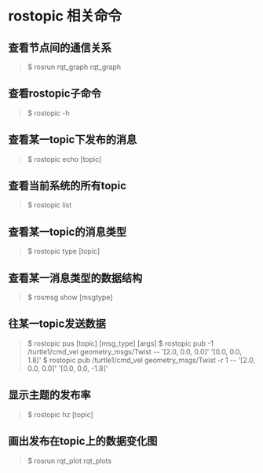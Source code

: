 # rostopic 相关命令
## 查看节点间的通信关系
>$ rosrun rqt_graph rqt_graph
## 查看rostopic子命令
>$ rostopic -h
## 查看某一topic下发布的消息
>$ rostopic echo [topic]
## 查看当前系统的所有topic
>$ rostopic list
## 查看某一topic的消息类型
>$ rostopic type [topic]
## 查看某一消息类型的数据结构
>$ rosmsg show [msgtype]
## 往某一topic发送数据
>$ rostopic pus [topic] [msg_type] [args]
>$ rostopic pub -1 /turtle1/cmd_vel geometry_msgs/Twist -- '[2.0, 0.0, 0.0]' '[0.0, 0.0, 1.8]'
>$ rostopic pub /turtle1/cmd_vel geometry_msgs/Twist -r 1 -- '[2.0, 0.0, 0.0]' '[0.0, 0.0, -1.8]'
## 显示主题的发布率
>$ rostopic hz [topic]
## 画出发布在topic上的数据变化图
>$ rosrun rqt_plot rqt_plots